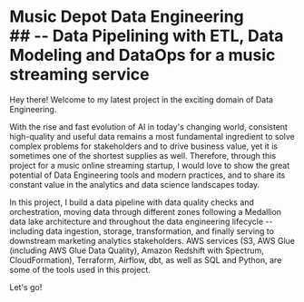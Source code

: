 # Music Depot Data Engineering <br/> ## -- Data Pipelining with ETL, Data Modeling and DataOps for a music streaming service

Hey there! Welcome to my latest project in the exciting domain of Data Engineering.

With the rise and fast evolution of AI in today's changing world, consistent high-quality and useful data remains a most fundamental ingredient to solve complex problems for stakeholders and to drive business value, yet it is sometimes one of the shortest supplies as well. 
Therefore, through this project for a music online streaming startup, I would love to show the great potential of Data Engineering tools and modern practices, and to share its constant value in the analytics and data science landscapes today.

In this project, I build a data pipeline with data quality checks and orchestration, moving data through different zones following a Medallion data lake architecture and throughout the data engineering lifecycle -- including data ingestion, storage, transformation, and finally serving to downstream marketing analytics stakeholders. AWS services (S3, AWS Glue (including AWS Glue Data Quality), Amazon Redshift with Spectrum, CloudFormation), Terraform, Airflow, dbt, as well as SQL and Python, are some of the tools used in this project.

Let's go!
